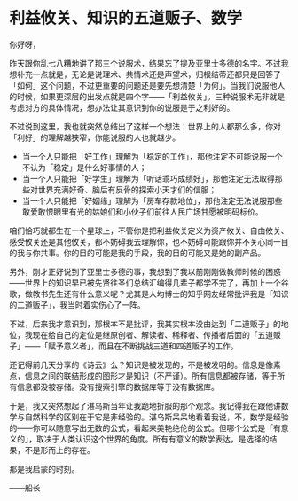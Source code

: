 # 利益攸关、知识的五道贩子、数学

你好呀，

昨天跟你乱七八糟地讲了那三个说服术，结果忘了提及亚里士多德的名字。不过我想补充一点就是，无论是说理术、共情术还是声望术，归根结蒂还都只是回答了「如何」这个问题，不过更重要的问题还是要先想清楚「为何」。当我们说服他人的时候，如果更深层的出发点就是四个字——「利益攸关」。三种说服术无非就是考虑对方的具体情况，想办法让其意识到你的说服是于之利好的。

不过说到这里，我也就突然总结出了这样一个想法：世界上的人都那么多，你对「利好」的理解越狭窄，你能说服的人也就越少。

- 当一个人只能把「好工作」理解为「稳定的工作」，那他注定不可能说服一个不认为「稳定」是什么好事情的人；
- 当一个人只能把「好学生」理解为「听话乖巧成绩好」，那他注定无法取得那些对世界充满好奇、脑后有反骨的探索小天才们的信服；
- 当一个人只能把「好姻缘」理解为「房车存款地位」，那他注定无法说服那些敢爱敢恨眼里有光的姑娘们和小伙子们前往人民广场甘愿被明码标价。

咱们恰巧就都生在一个星球上，不管你是把利益攸关定义为资产攸关、自由攸关、感受攸关还是其他攸关，都不妨碍我去理解你，也不妨碍可能跟你并不关心同一目的我与你共事。你的目的可能是我的手段，我的目的可能又是她的副产品。

另外，刚才正好说到了亚里士多德的事，我想到了我以前刚刚做教师时候的困惑——世界上的知识早已被先贤往圣们总结汇编得几辈子都学不完了，再加上一个谷歌，做教书先生还有什么意义呢？尤其是人均博士的知乎网友经常批评我是「知识的二道贩子」，我当时着实伤心了一阵。

不过，后来我才意识到，那根本不是批评，我其实根本没由达到「二道贩子」的地位，我现在给自己的定位是继原创者、解读者、稀释者、传播者后面的「五道贩子」——「赋予意义者」，而且在不断挑战三道和四道贩子的工作。

还记得前几天分享的《诗云》么？知识是被发现的，不是被发明的。信息是像素点，信息之间的联结形成的图形才是知识（不严谨）。所有信息都被存储，等于所有信息都没被存储。没有搜索引擎的数据库等于没有数据库。

于是，我又突然想起了湛乌斯当年让我跪地折服的那个观念。我记得我在跟他讲数学与自然科学的区别在于它是非经验的。湛乌斯呆呆地看着我说，不，数学是经验的——你可以随意写出无数的公式，看起来美艳绝伦的公式。但哪个公式是「有意义的」，取决于人类认识这个世界的角度。所有有意义的数学表达，是选择的结果，不是形而上的存在。

那是我启蒙的时刻。

——船长